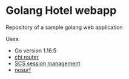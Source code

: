 # Golang Hotel webapp

Repository of a sample golang web application

Uses:
	
* Go version 1.16.5
* [chi router](github.com/go-chi/chi)
* [SCS session management](github.com/alexedwards/scs/v2)
* [nosurf](github.com/justinas/nosurf)

